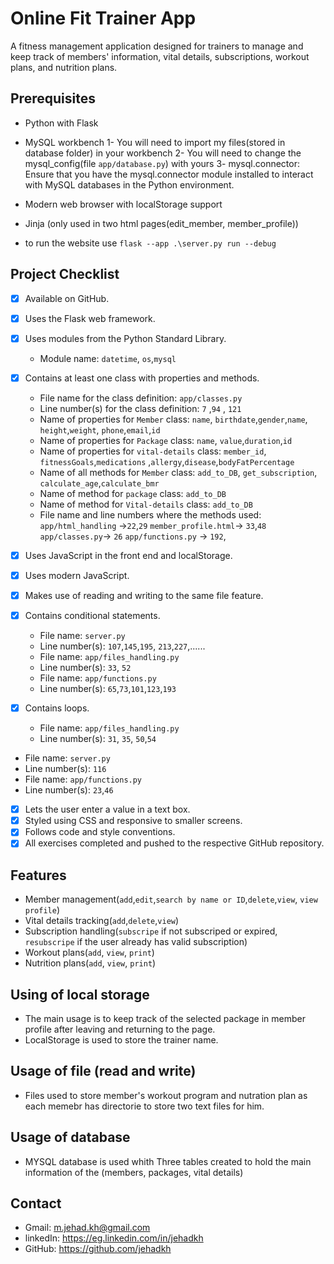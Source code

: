 # Online Fit Trainer App

A fitness management application designed for trainers to manage and keep track of members' information, vital details, subscriptions, workout plans, and nutrition plans.

## Prerequisites

- Python with Flask
- MySQL workbench 
   1- You will need to import my files(stored in database folder) in your workbench
   2- You will need to change the mysql_config(file `app/database.py`) with yours
   3- mysql.connector: Ensure that you have the mysql.connector module installed to interact with MySQL databases in the Python environment.
- Modern web browser with localStorage support
- Jinja (only used in two html pages(edit_member, member_profile))

- to run the website use `flask --app .\server.py run --debug  `


## Project Checklist

- [x] Available on GitHub.
- [x] Uses the Flask web framework.
- [x] Uses modules from the Python Standard Library.
  - Module name: `datetime`, `os`,`mysql`
- [x] Contains at least one class with properties and methods.
  - File name for the class definition: `app/classes.py`
  - Line number(s) for the class definition: `7` ,`94` , `121`
  - Name of properties for `Member` class: `name`, `birthdate`,`gender`,`name`,
        `height`,`weight`, `phone`,`email`,`id`
   - Name of properties for `Package` class: `name`, `value`,`duration`,`id`
   - Name of properties for `vital-details` class: `member_id`, `fitnessGoals`,`medications`
        ,`allergy`,`disease`,`bodyFatPercentage`
  - Name of all methods for `Member` class: `add_to_DB`, `get_subscription`,
        `calculate_age`,`calculate_bmr`
  - Name of method for `package` class: `add_to_DB`
  - Name of method for `Vital-details` class: `add_to_DB`
  - File name and line numbers where the methods used:
   `app/html_handling` ->`22`,`29` 
   `member_profile.html`-> `33`,`48`
   `app/classes.py`-> `26` 
   `app/functions.py` -> `192`,
   
- [x] Uses JavaScript in the front end and localStorage. 
- [x] Uses modern JavaScript.
- [x] Makes use of reading and writing to the same file feature.
- [x] Contains conditional statements.
  - File name: `server.py`
  - Line number(s): `107`,`145`,`195`, `213`,`227`,......
  - File name: `app/files_handling.py`
  - Line number(s): `33`, `52`
  - File name: `app/functions.py`
  - Line number(s): `65`,`73`,`101`,`123`,`193`
- [x] Contains loops.
  - File name: `app/files_handling.py`
  - Line number(s): `31`, `35`, `50`,`54`
 - File name: `server.py`
  - Line number(s): `116`
  - File name: `app/functions.py`
  - Line number(s): `23`,`46`
- [x] Lets the user enter a value in a text box.
- [x] Styled using CSS and responsive to smaller screens.
- [x] Follows code and style conventions.
- [x] All exercises completed and pushed to the respective GitHub repository.

## Features

- Member management(`add`,`edit`,`search by name or ID`,`delete`,`view`, `view profile`)
- Vital details tracking(`add`,`delete`,`view`)
- Subscription handling(`subscripe` if not subscriped or expired,
                        `resubscripe` if the user already has valid subscription)
- Workout plans(`add`, `view`, `print`)
- Nutrition plans(`add`, `view`, `print`)


## Using of local storage
- The main usage is to keep track of the selected package in member profile after
  leaving and returning to the page.
- LocalStorage is used to store the trainer name.


## Usage of file (read and write)
- Files used to store member's workout program and nutration plan as each memebr has
  directorie to store two text files for him. 

## Usage of database 
- MYSQL database is used whith Three tables created to hold the main information of the (members, packages, vital details) 

## Contact
- Gmail: m.jehad.kh@gmail.com
- linkedIn: https://eg.linkedin.com/in/jehadkh
- GitHub: https://github.com/jehadkh
